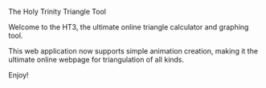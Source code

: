 The Holy Trinity Triangle Tool

Welcome to the HT3, the ultimate online triangle calculator and graphing tool.

This web application now supports simple animation creation, making it the ultimate online webpage for triangulation of all kinds.

Enjoy!
